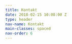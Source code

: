 ```yaml
---
title: Kontakt
date: 2018-02-15 10:08:00 Z
type: header
nav-name: Kontakt
main-classes: spaced
nav-order: 6
---
```


